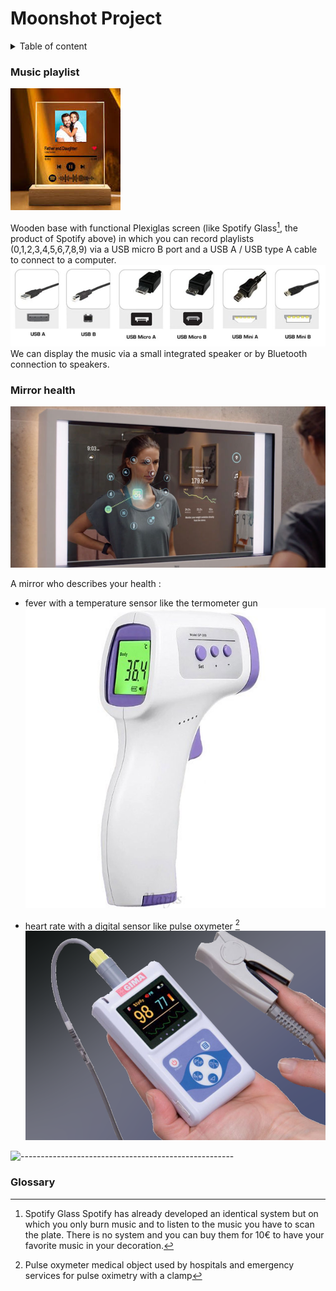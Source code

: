 # Moonshot Project

<details>
<summary>Table of content</summary>

- [Moonshot Project](#moonshot-project)
    - [Music playlist](#music-playlist)
    - [Mirror health](#mirror-health)
    - [Glossary](#glossary)

</details>

### Music playlist

![example music playlist](/img/screen_music_display.png)

Wooden base with functional Plexiglas screen (like Spotify Glass[^1], the product of Spotify above) in which you can record playlists (0,1,2,3,4,5,6,7,8,9) via a USB micro B port and a USB A / USB type A cable to connect to a computer.
![USB port type](/img/port_type.jpg)
We can display the music via a small integrated speaker or by Bluetooth connection to speakers.

### Mirror health

![example mirror health](/img/health_mirror_connected.png)

A mirror who describes your health :
- fever with a temperature sensor like the termometer gun
![termometer gun](/img/thermometer_laser.jpg)

- heart rate with a digital sensor like pulse oxymeter [^2]
![propac](/img/pulse_oxymeter.png)

![-----------------------------------------------------](https://raw.githubusercontent.com/andreasbm/readme/master/assets/lines/rainbow.png)

### Glossary

[^1]: Spotify Glass
Spotify has already developed an identical system but on which you only burn music and to listen to the music you have to scan the plate. There is no system and you can buy them for 10€ to have your favorite music in your decoration.

[^2]: Pulse oxymeter
medical object used by hospitals and emergency services for pulse oximetry with a clamp
